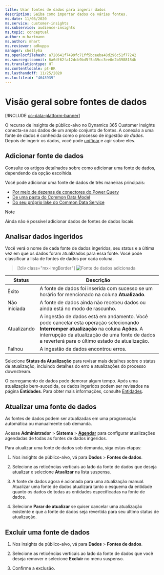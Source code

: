 ```yaml
---
title: Usar fontes de dados para ingerir dados
description: Saiba como importar dados de várias fontes.
ms.date: 11/03/2020
ms.service: customer-insights
ms.subservice: audience-insights
ms.topic: conceptual
author: m-hartmann
ms.author: mhart
ms.reviewer: adkuppa
manager: shellyha
ms.openlocfilehash: a720641f7499fc71ff5bceeba48d296c51f77242
ms.sourcegitcommit: 6a6df62fa12dcb9bd5f5a39cc3ee0e2b3988184b
ms.translationtype: HT
ms.contentlocale: pt-BR
ms.lasthandoff: 11/25/2020
ms.locfileid: "4643939"
---
```

# <a name="overview-about-data-sources"></a>Visão geral sobre fontes de dados

[!INCLUDE [cc-data-platform-banner](../includes/cc-data-platform-banner.md)]

O recurso de insights de público-alvo no Dynamics 365 Customer Insights conecta-se aos dados de um amplo conjunto de fontes. A conexão a uma fonte de dados é conhecida como o processo de *ingestão de dados*. Depois de ingerir os dados, você pode [unificar](data-unification.md) e agir sobre eles.

## <a name="add-a-data-source"></a>Adicionar fonte de dados

Consulte os artigos detalhados sobre como adicionar uma fonte de dados, dependendo da opção escolhida.

Você pode adicionar uma fonte de dados de três maneiras principais:

- [Por meio de dezenas de conectores do Power Query](connect-power-query.md)
- [De uma pasta do Common Data Model](connect-common-data-model.md)
- [Do seu próprio lake do Common Data Service](connect-common-data-service-lake.md)

> [!NOTE]
> Ainda não é possível adicionar dados de fontes de dados locais.

## <a name="review-ingested-data"></a>Analisar dados ingeridos

Você verá o nome de cada fonte de dados ingeridos, seu status e a última vez em que os dados foram atualizados para essa fonte. Você pode classificar a lista de fontes de dados por cada coluna.

> [!div class="mx-imgBorder"]
> ![Fonte de dados adicionada](media/configure-data-datasource-added.png "Fonte de dados adicionada")

|Status  |Descrição  |
|---------|---------|
|Êxito   |A fonte de dados foi inserida com sucesso se um horário for mencionado na coluna **Atualizado**.
|Não iniciada   |A fonte de dados ainda não recebeu dados ou ainda está no modo de rascunho.         |
|Atualizando    |A ingestão de dados está em andamento. Você pode cancelar esta operação selecionando **Interromper atualização** na coluna **Ações**. A interrupção da atualização de uma fonte de dados a reverterá para o último estado de atualização.       |
|Falhou     |A ingestão de dados encontrou erros.         |

Selecione **Status da Atualização** para revisar mais detalhes sobre o status de atualização, incluindo detalhes do erro e atualizações do processo downstream.

O carregamento de dados pode demorar algum tempo. Após uma atualização bem-sucedida, os dados ingeridos podem ser revisados na página **Entidades**. Para obter mais informações, consulte [Entidades](entities.md).

## <a name="refresh-a-data-source"></a>Atualizar uma fonte de dados

As fontes de dados podem ser atualizadas em uma programação automática ou manualmente sob demanda. 

Acesse **Administrador** > **Sistema** > [**Agendar**](system.md#schedule-tab) para configurar atualizações agendadas de todas as fontes de dados ingeridos.

Para atualizar uma fonte de dados sob demanda, siga estas etapas:

1. Nos insights de público-alvo, vá para **Dados** > **Fontes de dados**.

2. Selecione as reticências verticais ao lado da fonte de dados que deseja atualizar e selecione **Atualizar** na lista suspensa.

3. A fonte de dados agora é acionada para uma atualização manual. Atualizar uma fonte de dados atualizará tanto o esquema da entidade quanto os dados de todas as entidades especificadas na fonte de dados.

4. Selecione **Parar de atualizar** se quiser cancelar uma atualização existente e que a fonte de dados seja revertida para seu último status de atualização.

## <a name="delete-a-data-source"></a>Excluir uma fonte de dados

1. Nos insights de público-alvo, vá para **Dados** > **Fontes de dados**.

2. Selecione as reticências verticais ao lado da fonte de dados que você deseja remover e selecione **Excluir** no menu suspenso.

3. Confirme a exclusão.
